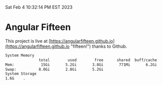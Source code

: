 Sat Feb  4 10:32:14 PM EST 2023

# Angular Fifteen


This project is live at [https://angularfifteen.github.io](https://angularfifteen.github.io "fifteen!") thanks to Github.

```bash
System Memory
               total        used        free      shared  buff/cache   available
Mem:            15Gi       5.2Gi       3.8Gi       771Mi       6.2Gi       9.0Gi
Swap:          8.0Gi       2.8Gi       5.2Gi
System Storage
1.6G	.

